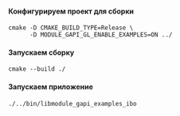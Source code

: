 #### Конфигурируем проект для сборки

```console
cmake -D CMAKE_BUILD_TYPE=Release \
      -D MODULE_GAPI_GL_ENABLE_EXAMPLES=ON ../
```

#### Запускаем сборку

```console
cmake --build ./
```

#### Запускаем приложение

```console
./../bin/libmodule_gapi_examples_ibo
```
